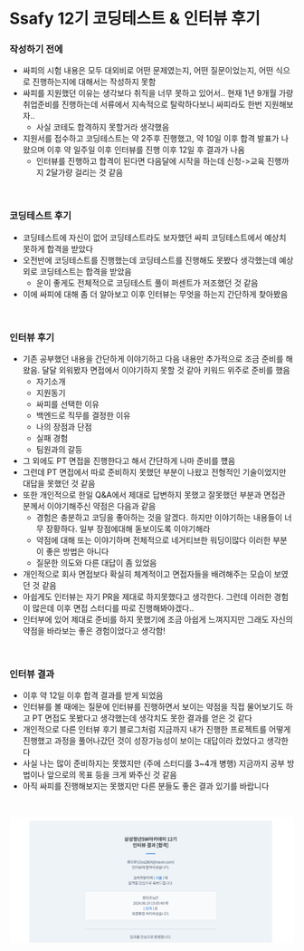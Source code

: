 # Ssafy 12기 코딩테스트 & 인터뷰 후기

### 작성하기 전에
- 싸피의 시험 내용은 모두 대외비로 어떤 문제였는지, 어떤 질문이었는지, 어떤 식으로 진행하는지에 대해서는 작성하지 못함
- 싸피를 지원했던 이유는 생각보다 취직을 너무 못하고 있어서.. 현재 1년 9개월 가량 취업준비를 진행하는데 서류에서 지속적으로 탈락하다보니 싸피라도 한번 지원해보자..
    - 사실 코테도 합격하지 못할거라 생각했음
- 지원서를 접수하고 코딩테스트는 약 2주후 진행했고, 약 10일 이후 합격 발표가 나왔으며 이후 약 일주일 이후 인터뷰를 진행 이후 12일 후 결과가 나옴
    - 인터뷰를 진행하고 합격이 된다면 다음달에 시작을 하는데 신청->교육 진행까지 2달가량 걸리는 것 같음

<br>

### 코딩테스트 후기
- 코딩테스트에 자신이 없어 코딩테스트라도 보자했던 싸피 코딩테스트에서 예상치 못하게 합격을 받았다
- 오전반에 코딩테스트를 진행했는데 코딩테스트를 진행해도 못봤다 생각했는데 예상외로 코딩테스트는 합격을 받았음
    - 운이 좋게도 전체적으로 코딩테스트 풀이 퍼센트가 저조했던 것 같음
- 이에 싸피에 대해 좀 더 알아보고 이후 인터뷰는 무엇을 하는지 간단하게 찾아봤음

<br>

### 인터뷰 후기
- 기존 공부했던 내용을 간단하게 이야기하고 다음 내용만 추가적으로 조금 준비를 해왔음. 달달 외워봤자 면접에서 이야기하지 못할 것 같아 키워드 위주로 준비를 했음
    - 자기소개
    - 지원동기
    - 싸피를 선택한 이유
    - 백엔드로 직무를 결정한 이유
    - 나의 장점과 단점
    - 실패 경험
    - 팀원과의 갈등
- 그 외에도 PT 면접을 진행한다고 해서 간단하게 나마 준비를 헀음
- 그런데 PT 면접에서 따로 준비하지 못했던 부분이 나왔고 전형적인 기술이었지만 대답을 못했던 것 같음
- 또한 개인적으로 한일 Q&A에서 제대로 답변하지 못했고 잘못했던 부분과 면접관 분께서 이야기해주신 약점은 다음과 같음
    - 경험은 충분하고 코딩을 좋아하는 것을 알겠다. 하지만 이야기하는 내용들이 너무 장황하다. 일부 장점에대해 돋보이도록 이야기해라
    - 약점에 대해 또는 이야기하며 전체적으로 네거티브한 워딩이많다 이러한 부분이 좋은 방법은 아니다
    - 질문한 의도와 다른 대답이 좀 있었음
- 개인적으로 회사 면접보다 확실히 체계적이고 면접자들을 배려해주는 모습이 보였던 것 같음
- 아쉽게도 인터뷰는 자기 PR을 제대로 하지못했다고 생각한다. 그런데 이러한 경험이 많은데 이후 면접 스터디를 따로 진행해봐야겠다..
- 인터부에 있어 제대로 준비를 하지 못했기에 조금 아쉽게 느껴지지만 그래도 자신의 약점을 바라보는 좋은 경험이었다고 생각함!

<br>

### 인터뷰 결과
- 이후 약 12일 이후 합격 결과를 받게 되었음
- 인터뷰를 볼 때에는 질문에 인터뷰를 진행하면서 보이는 약점을 직접 물어보기도 하고 PT 면접도 못봤다고 생각했는데 생각치도 못한 결과를 얻은 것 같다
- 개인적으로 다른 인터뷰 후기 블로그처럼 지금까지 내가 진행한 프로젝트를 어떻게 진행했고 과정을 풀어나갔던 것이 성장가능성이 보이는 대답이라 컸었다고 생각한다
- 사실 나는 많이 준비하지는 못했지만 (주에 스터디를 3~4개 병행) 지금까지 공부 방법이나 앞으로의 목표 등을 크게 봐주신 것 같음
- 아직 싸피를 진행해보지는 못했지만 다른 분들도 좋은 결과 있기를 바랍니다

<br>

![Ssafy 12 결과](./img/ssafy12-interview.png)